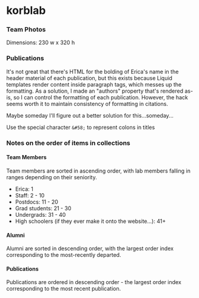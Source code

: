 # korblab

### Team Photos

Dimensions: 230 w x 320 h

### Publications

It's not great that there's HTML for the bolding of Erica's name in the header material of each publication, but this exists because Liquid templates render content inside paragraph tags, which messes up the formatting. As a solution, I made an "authors" property that's rendered as-is, so I can control the formatting of each publication. However, the hack seems worth it to maintain consistency of formatting in citations.

Maybe someday I'll figure out a better solution for this...someday...

Use the special character `&#58;` to represent colons in titles

### Notes on the order of items in collections

#### Team Members

Team members are sorted in ascending order, with lab members falling in ranges depending on their seniority.

* Erica: 1
* Staff: 2 - 10
* Postdocs: 11 - 20
* Grad students: 21 - 30
* Undergrads: 31 - 40
* High schoolers (if they ever make it onto the website...): 41+

#### Alumni

Alumni are sorted in descending order, with the largest order index corresponding to the most-recently departed.

#### Publications

Publications are ordered in descending order - the largest order index corresponding to the most recent publication.